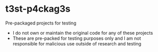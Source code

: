 # t3st-p4ckag3s
Pre-packaged projects for testing
- I do not own or maintain the original code for any of these projects
- These are pre-packed for testing purposes only and I am not responsible for malicious use outside of research and testing
